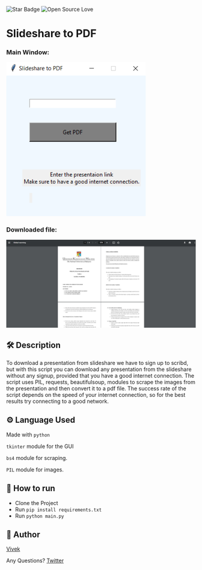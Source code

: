 <!--Please do not remove this part-->
![Star Badge](https://img.shields.io/static/v1?label=%F0%9F%8C%9F&message=If%20Useful&style=style=flat&color=BC4E99)
![Open Source Love](https://badges.frapsoft.com/os/v1/open-source.svg?v=103)

# Slideshare to PDF
### Main Window:

![](./Images/window.png)
<br/>

### Downloaded file:

![](./Images/Output.png)

## 🛠️ Description
To download a presentation from slideshare we have to sign up to scribd, but with this script you can download 
any presentation from the slideshare without any signup, provided that you have a good internet connection. The script uses PIL, requests, 
beautifulsoup, modules to scrape the images from the presentation and then convert it to a pdf file.
The success rate of the script depends on the speed of your internet connection, so for the best results 
try connecting to a good network.

## ⚙️ Language Used
Made with `python`

`tkinter` module for the GUI

`bs4` module for scraping.

`PIL` module for images.


## 🌟 How to run
- Clone the Project
- Run `pip install requirements.txt`
- Run `python main.py`


## 🤖 Author
[Vivek](https://github.com/vivekthedev)

Any Questions?
[Twitter](https://twitter.com/vivekthedev)
